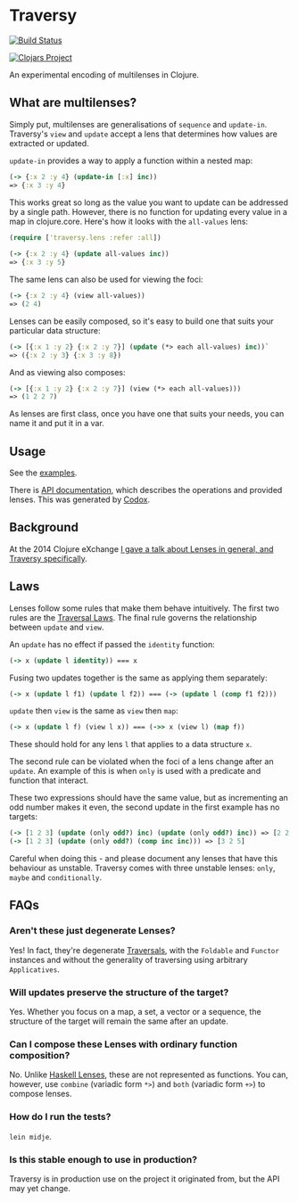 # Traversy

[![Build Status](https://travis-ci.org/ctford/traversy.png)](https://travis-ci.org/ctford/traversy)

[![Clojars Project](http://clojars.org/traversy/latest-version.svg)](http://clojars.org/traversy)

An experimental encoding of multilenses in Clojure.

## What are multilenses?

Simply put, multilenses are generalisations of `sequence` and `update-in`. Traversy's `view` and `update`
accept a lens that determines how values are extracted or updated.

`update-in` provides a way to apply a function within a nested map:

```clojure
(-> {:x 2 :y 4} (update-in [:x] inc))
=> {:x 3 :y 4}
 ```
 
This works great so long as the value you want to update can be addressed by a single path. However,
there is no function for updating every value in a map in clojure.core. Here's how it looks with the
`all-values` lens:

```clojure
(require ['traversy.lens :refer :all])
    
(-> {:x 2 :y 4} (update all-values inc))
=> {:x 3 :y 5}
```

The same lens can also be used for viewing the foci:

```clojure
(-> {:x 2 :y 4} (view all-values))
=> (2 4)
```

Lenses can be easily composed, so it's easy to build one that suits your particular data structure:

```clojure
(-> [{:x 1 :y 2} {:x 2 :y 7}] (update (*> each all-values) inc))`
=> ({:x 2 :y 3} {:x 3 :y 8})
```

And as viewing also composes:

```clojure
(-> [{:x 1 :y 2} {:x 2 :y 7}] (view (*> each all-values)))
=> (1 2 2 7)
```

As lenses are first class, once you have one that suits your needs, you can name it and put it in a var.

## Usage

See the [examples](test/traversy/test/lens.clj).

There is [API documentation](https://ctford.github.io/traversy/traversy.lens.html), which describes the operations and provided lenses. This was generated by [Codox](https://github.com/weavejester/codox).

## Background

At the 2014 Clojure eXchange [I gave a talk about Lenses in general, and Traversy
specifically](https://skillsmatter.com/skillscasts/6034-journey-through-the-looking-glass).

## Laws

Lenses follow some rules that make them behave intuitively. The first two rules are the [Traversal Laws](http://hackage.haskell.org/package/lens-2.3/docs/Control-Lens-Traversal.html#t:Traversal).
The final rule governs the relationship between `update` and `view`.

An `update` has no effect if passed the `identity` function:

```clojure
(-> x (update l identity)) === x
```

Fusing two updates together is the same as applying them separately:

```clojure
(-> x (update l f1) (update l f2)) === (-> (update l (comp f1 f2)))
```

`update` then `view` is the same as `view` then `map`:

```clojure
(-> x (update l f) (view l x)) === (->> x (view l) (map f))
```

These should hold for any lens `l` that applies to a data structure `x`.

The second rule can be violated when the foci of a lens change after an `update`. An example of
this is when `only` is used with a predicate and function that interact.

These two expressions should have the same value, but as incrementing an odd number makes it even,
the second update in the first example has no targets:
```clojure
(-> [1 2 3] (update (only odd?) inc) (update (only odd?) inc)) => [2 2 4]
(-> [1 2 3] (update (only odd?) (comp inc inc))) => [3 2 5]
```

Careful when doing this - and please document any lenses that have this behaviour as unstable. Traversy
comes with three unstable lenses: `only`, `maybe` and `conditionally`.

## FAQs

### Aren't these just degenerate Lenses?

Yes! In fact, they're degenerate
[Traversals](http://hackage.haskell.org/package/lens-2.3/docs/Control-Lens-Traversal.html), with the `Foldable` and
`Functor` instances and without the generality of traversing using arbitrary `Applicatives`.


### Will updates preserve the structure of the target?

Yes. Whether you focus on a map, a set, a vector or a sequence, the structure of the target will remain
the same after an update.

### Can I compose these Lenses with ordinary function composition?

No. Unlike [Haskell Lenses](http://hackage.haskell.org/package/lens), these are not represented as functions.
You can, however, use `combine` (variadic form `*>`) and `both` (variadic form `+>`) to compose lenses.

### How do I run the tests?

`lein midje`.

### Is this stable enough to use in production?

Traversy is in production use on the project it originated from, but the API may yet change.
